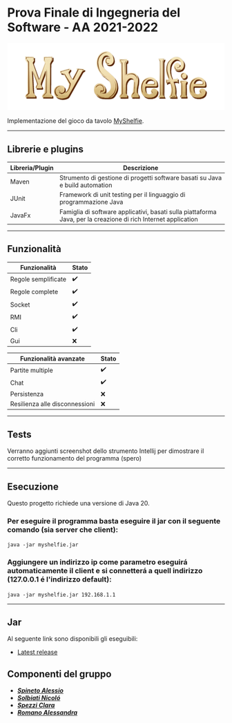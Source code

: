 # Prova Finale di Ingegneria del Software - AA 2021-2022

![MyShelfie](src/main/resources/images/Publisher%20material/Title%202000x618px.png)

Implementazione del gioco da tavolo [MyShelfie](https://www.craniocreations.it/prodotto/my-shelfie).

---

## Librerie e plugins

| Libreria/Plugin | Descrizione                                                                                                    |
|-----------------|----------------------------------------------------------------------------------------------------------------|
| Maven           | Strumento di gestione di progetti software basati su Java e build automation                                   |
| JUnit           | Framework di unit testing per il linguaggio di programmazione Java                                             |
| JavaFx          | Famiglia di software applicativi, basati sulla piattaforma Java, per la creazione di rich Internet application |

---

## Funzionalità

| Funzionalità        | Stato               |
|---------------------|---------------------|
| Regole semplificate | :heavy_check_mark:  |
| Regole complete     | :heavy_check_mark:  |
| Socket              | :heavy_check_mark:  |
| RMI                 | :heavy_check_mark:  |
| Cli                 | :heavy_check_mark:  |
| Gui                 | :x:                 |

| Funzionalità avanzate          | Stato              |
|--------------------------------|--------------------|
| Partite multiple               | :heavy_check_mark: |
| Chat                           | :heavy_check_mark: |
| Persistenza                    | :x:                |
| Resilienza alle disconnessioni | :x:                |

---

## Tests

Verranno aggiunti screenshot dello strumento Intellij per dimostrare il corretto funzionamento del programma (spero)

---


## Esecuzione

Questo progetto richiede una versione di Java 20.

### Per eseguire il programma basta eseguire il jar con il seguente comando (sia server che client): 

```
java -jar myshelfie.jar
```

### Aggiungere un indirizzo ip come parametro eseguirá automaticamente il client e si connetterá a quell indirizzo (127.0.0.1 é l'indirizzo default):

```
java -jar myshelfie.jar 192.168.1.1
```

---

## Jar

Al seguente link sono disponibili gli eseguibili:

- [Latest release](https://github.com/irinel-sarbu/ing-sw-2022-Rigamonti-Rogora-Sarbu/releases/latest)

## Componenti del gruppo

- [_**Spineto Alessio**_](https://github.com/Comodaino)
- [_**Solbiati Nicoló**_](https://github.com/Comodaino)
- [_**Spezzi Clara**_](https://github.com/Comodaino)
- [_**Romano Alessandra**_](https://github.com/Comodaino)
